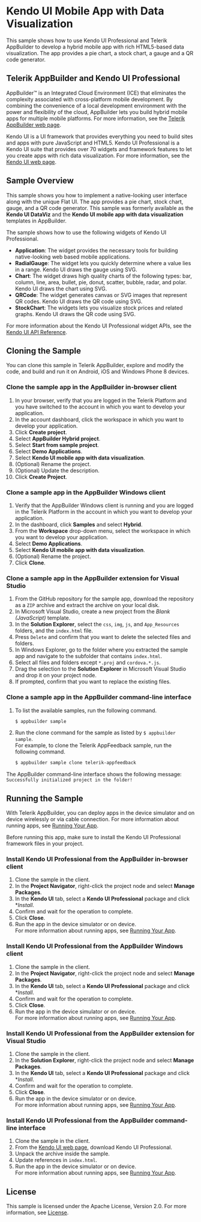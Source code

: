 Kendo UI Mobile App with Data Visualization
===========================================

This sample shows how to use Kendo UI Professional and Telerik AppBuilder to develop a hybrid mobile app with rich HTML5-based data visualization. The app provides a pie chart, a stock chart, a gauge and a QR code generator.

## Telerik AppBuilder and Kendo UI Professional

AppBuilder™ is an Integrated Cloud Environment (ICE) that eliminates the complexity associated with cross-platform mobile development. By combining the convenience of a local development environment with the power and flexibility of the cloud, AppBuilder lets you build hybrid mobile apps for multiple mobile platforms. For more information, see the [Telerik AppBuilder web page].

Kendo UI is a UI framework that provides everything you need to build sites and apps with pure JavaScript and HTML5. Kendo UI Professional is a Kendo UI suite that provides over 70 widgets and framework features to let you create apps with rich data visualization. For more information, see the [Kendo UI web page].

## Sample Overview

This sample shows you how to implement a native-looking user interface along with the unique Flat UI. The app provides a pie chart, stock chart, gauge, and a QR code generator. This sample was formerly available as the **Kendo UI DataViz** and the **Kendo UI mobile app with data visualization** templates in AppBuilder.

The sample shows how to use the following widgets of Kendo UI Professional.

* **Application**: The widget provides the necessary tools for building native-looking web based mobile applications.
* **RadialGauge**: The widget lets you quickly determine where a value lies in a range. Kendo UI draws the gauge using SVG.
* **Chart**: The widget draws high quality charts of the following types: bar, column, line, area, bullet, pie, donut, scatter, bubble, radar, and polar. Kendo UI draws the chart using SVG.
* **QRCode**: The widget generates canvas or SVG images that represent QR codes. Kendo UI draws the QR code using SVG.
* **StockChart**: The widgets lets you visualize stock prices and related graphs. Kendo UI draws the QR code using SVG.

For more information about the Kendo UI Professional widget APIs, see the [Kendo UI API Reference]. 

## Cloning the Sample

You can clone this sample in Telerik AppBuilder, explore and modify the code, and build and run it on Android, iOS and Windows Phone 8 devices.

### Clone the sample app in the AppBuilder in-browser client

1. In your browser, verify that you are logged in the Telerik Platform and you have switched to the account in which you want to develop your application.
1. In the account dashboard, click the workspace in which you want to develop your application.
1. Click **Create project**.
1. Select **AppBuilder Hybrid project**.
1. Select **Start from sample project**.
1. Select **Demo Applications**.
1. Select **Kendo UI mobile app with data visualization**.
1. (Optional) Rename the project.
1. (Optional) Update the description.
1. Click **Create Project**.

### Clone a sample app in the AppBuilder Windows client

1. Verify that the AppBuilder Windows client is running and you are logged in the Telerik Platform in the account in which you want to develop your application.
1. In the dashboard, click **Samples** and select **Hybrid**.
1. From the **Workspace** drop-down menu, select the workspace in which you want to develop your application.
1. Select **Demo Applications**.
1. Select **Kendo UI mobile app with data visualization**.
1. (Optional) Rename the project.
1. Click **Clone**.

### Clone a sample app in the AppBuilder extension for Visual Studio

1. From the GitHub repository for the sample app, download the repository as a `ZIP` archive and extract the archive on your local disk.
1. In Microsoft Visual Studio, create a new project from the *Blank (JavaScript)* template.
1. In the **Solution Explorer**, select the `css`, `img`, `js`, and `App_Resources` folders, and the `index.html` file.
1. Press `Delete` and confirm that you want to delete the selected files and folders.
1. In Windows Explorer, go to the folder where you extracted the sample app and navigate to the subfolder that contains `index.html`.
1. Select all files and folders except `*.proj` and `cordova.*.js`.
1. Drag the selection to the **Solution Explorer** in Microsoft Visual Studio and drop it on your project node.
1. If prompted, confirm that you want to replace the existing files.

### Clone a sample app in the AppBuilder command-line interface

1. To list the available samples, run the following command.

	```bash
	$ appbuilder sample
	```
1. Run the clone command for the sample as listed by `$ appbuilder sample`.<br/>For example, to clone the Telerik AppFeedback sample, run the following command.
	
	```bash
	$ appbuilder sample clone telerik-appfeedback
	```

The AppBuilder command-line interface shows the following message: `Successfully initialized project in the folder!`

## Running the Sample

With Telerik AppBuilder, you can deploy apps in the device simulator and on device wirelessly or via cable connection. For more information about running apps, see [Running Your App].

Before running this app, make sure to install the Kendo UI Professional framework files in your project.

### Install Kendo UI Professional from the AppBuilder in-browser client

1. Clone the sample in the client.
1. In the **Project Navigator**, right-click the project node and select **Manage Packages**.
1. In the **Kendo UI** tab, select a **Kendo UI Professional** package and click **Install*.
1. Confirm and wait for the operation to complete.
1. Click **Close**.
1. Run the app in the device simulator or on device.<br/>For more information about running apps, see [Running Your App].

### Install Kendo UI Professional from the AppBuilder Windows client

1. Clone the sample in the client.
1. In the **Project Navigator**, right-click the project node and select **Manage Packages**.
1. In the **Kendo UI** tab, select a **Kendo UI Professional** package and click **Install*.
1. Confirm and wait for the operation to complete.
1. Click **Close**.
1. Run the app in the device simulator or on device.<br/>For more information about running apps, see [Running Your App].

### Install Kendo UI Professional from the AppBuilder extension for Visual Studio

1. Clone the sample in the client.
1. In the **Solution Explorer**, right-click the project node and select **Manage Packages**.
1. In the **Kendo UI** tab, select a **Kendo UI Professional** package and click **Install*.
1. Confirm and wait for the operation to complete.
1. Click **Close**.
1. Run the app in the device simulator or on device.<br/>For more information about running apps, see [Running Your App].

### Install Kendo UI Professional from the AppBuilder command-line interface

1. Clone the sample in the client.
1. From the [Kendo UI web page], download Kendo UI Professional.
1. Unpack the archive inside the sample.
1. Update references in `index.html`.
1. Run the app in the device simulator or on device.<br/>For more information about running apps, see [Running Your App].

## License

This sample is licensed under the Apache License, Version 2.0. For more information, see [License].

[Telerik AppBuilder web page]: http://www.telerik.com/appbuilder
[License]: License.md
[Kendo UI web page]: http://www.telerik.com/kendo-ui
[Kendo UI API Reference]: http://docs.telerik.com/kendo-ui/api/introduction
[Running Your App]: http://docs.telerik.com/platform/appbuilder/testing-your-app/run-your-app

